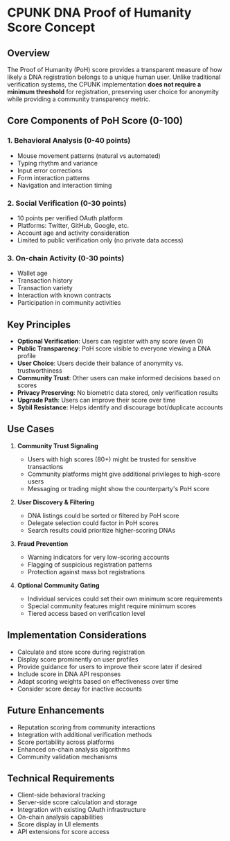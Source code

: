 # CPUNK DNA Proof of Humanity Score Concept

## Overview

The Proof of Humanity (PoH) score provides a transparent measure of how likely a DNA registration belongs to a unique human user. Unlike traditional verification systems, the CPUNK implementation **does not require a minimum threshold** for registration, preserving user choice for anonymity while providing a community transparency metric.

## Core Components of PoH Score (0-100)

### 1. Behavioral Analysis (0-40 points)
- Mouse movement patterns (natural vs automated)
- Typing rhythm and variance
- Input error corrections
- Form interaction patterns
- Navigation and interaction timing

### 2. Social Verification (0-30 points)
- 10 points per verified OAuth platform
- Platforms: Twitter, GitHub, Google, etc.
- Account age and activity consideration
- Limited to public verification only (no private data access)

### 3. On-chain Activity (0-30 points)
- Wallet age
- Transaction history
- Transaction variety
- Interaction with known contracts
- Participation in community activities

## Key Principles

- **Optional Verification**: Users can register with any score (even 0)
- **Public Transparency**: PoH score visible to everyone viewing a DNA profile
- **User Choice**: Users decide their balance of anonymity vs. trustworthiness
- **Community Trust**: Other users can make informed decisions based on scores
- **Privacy Preserving**: No biometric data stored, only verification results
- **Upgrade Path**: Users can improve their score over time
- **Sybil Resistance**: Helps identify and discourage bot/duplicate accounts

## Use Cases

1. **Community Trust Signaling**
   - Users with high scores (80+) might be trusted for sensitive transactions
   - Community platforms might give additional privileges to high-score users
   - Messaging or trading might show the counterparty's PoH score

2. **User Discovery & Filtering**
   - DNA listings could be sorted or filtered by PoH score
   - Delegate selection could factor in PoH scores
   - Search results could prioritize higher-scoring DNAs

3. **Fraud Prevention**
   - Warning indicators for very low-scoring accounts
   - Flagging of suspicious registration patterns
   - Protection against mass bot registrations

4. **Optional Community Gating**
   - Individual services could set their own minimum score requirements
   - Special community features might require minimum scores
   - Tiered access based on verification level

## Implementation Considerations

- Calculate and store score during registration
- Display score prominently on user profiles
- Provide guidance for users to improve their score later if desired
- Include score in DNA API responses
- Adapt scoring weights based on effectiveness over time
- Consider score decay for inactive accounts

## Future Enhancements

- Reputation scoring from community interactions
- Integration with additional verification methods
- Score portability across platforms
- Enhanced on-chain analysis algorithms
- Community validation mechanisms

## Technical Requirements

- Client-side behavioral tracking
- Server-side score calculation and storage
- Integration with existing OAuth infrastructure
- On-chain analysis capabilities
- Score display in UI elements
- API extensions for score access